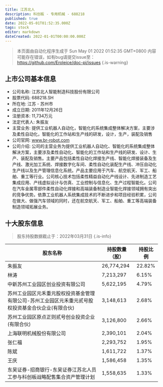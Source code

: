```yaml
---
title: 江苏北人
description: 科创板 - 专用机械 - 688218
published: true
date: 2022-05-01T01:52:35.000Z
tags: stock
editor: markdown
dateCreated: 2022-01-01T00:00:00.000Z
---
```


> 本页面由自动化程序生成于 Sun May 01 2022 01:52:35 GMT+0800
> 内容可能存在错误，如有bug请提交issue至：https://github.com/Eroleice/doc-pi/issues
{.is-warning}

## 上市公司基本信息
- 公司名称: 江苏北人智能制造科技股份有限公司
- 股票代码: 688218.SH
- 所在地: 江苏 - 苏州市
- 成立日期: 2011年12月26日
- 注册资本: 11,734万元
- 法定代表人: 朱振友
- 主营业务: 提供工业机器人自动化，智能化的系统集成整体解决方案，主要涉及柔性自动化，智能化的工作站和生产线的研发，设计，生产，装配及销售
- 公司官网: www.br-robot.com
- 公司介绍: 公司的主营业务为提供工业机器人自动化、智能化的系统集成整体解决方案，主要涉及柔性自动化、智能化的工作站和生产线的研发、设计、生产、装配及销售。主要产品包括柔性自动化焊接生产线、智能化焊接装备及生产线、激光加工系统、焊接数字化车间、柔性自动化装配生产线、冲压自动化生产线以及生产管理信息化系统。产品主要应用于汽车、航空航天、军工、船舶、重工等行业。公司核心技术包括柔性精益自动化产线设计、先进制造工艺集成应用、产线虚拟设计与仿真、工业控制与信息化、生产过程智能化。公司在汽车金属零部件柔性自动化焊接和高端装备制造业智能化焊接领域拥有突出的竞争优势。依靠工业机器人系统集成技术的不断进步和项目经验积累，公司在做大、做强汽车领域的同时，还在航空航天、军工、船舶、重工等高端装备制造领域拓展业务。


## 十大股东信息
> 股东持股数据截止于：2022年03月31日
{.is-info}

| 股东名称 | 持股数量（股） | 持股比例 |
| --- | --- | --- |
| 朱振友 | 26,774,294 | 22.82% |
| 林涛 | 7,213,297 | 6.15% |
| 中新苏州工业园区创业投资有限公司 | 5,622,195 | 4.79% |
| 苏州工业园区元禾重元股权投资基金管理有限公司-苏州工业园区元禾重元贰号股权投资基金合伙企业(有限合伙) | 3,148,613 | 2.68% |
| 苏州工业园区原点正则贰号创业投资企业(有限合伙) | 3,126,800 | 2.66% |
| 上海联明机械股份有限公司 | 2,390,101 | 2.04% |
| 张仁福 | 2,293,752 | 1.95% |
| 陈斌 | 1,611,722 | 1.37% |
| 王庆 | 1,586,458 | 1.35% |
| 东吴证券-招商银行-东吴证券江苏北人员工参与科创板战略配售集合资产管理计划 | 1,558,635 | 1.33% |




